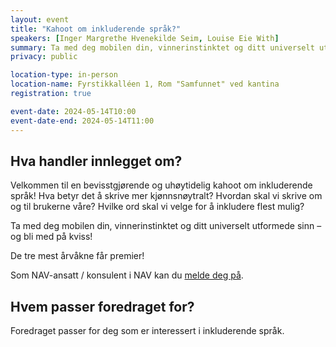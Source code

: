```yaml
---
layout: event
title: "Kahoot om inkluderende språk?"
speakers: [Inger Margrethe Hvenekilde Seim, Louise Eie With]
summary: Ta med deg mobilen din, vinnerinstinktet og ditt universelt utformede sinn – og bli med på kviss!
privacy: public

location-type: in-person
location-name: Fyrstikkalléen 1, Rom "Samfunnet" ved kantina
registration: true

event-date: 2024-05-14T10:00
event-date-end: 2024-05-14T11:00
---
```

## Hva handler innlegget om?
Velkommen til en bevisstgjørende og uhøytidelig kahoot om inkluderende språk! Hva betyr det å skrive mer kjønnsnøytralt? Hvordan skal vi skrive om og til brukerne våre? Hvilke ord skal vi velge for å inkludere flest mulig?

Ta med deg mobilen din, vinnerinstinktet og ditt universelt utformede sinn – og bli med på kviss!

De tre mest årvåkne får premier!

Som NAV-ansatt / konsulent i NAV kan du [melde deg på](https://delta.nav.no/event/78556849-1bbc-4efa-9311-d207adcdf093).

## Hvem passer foredraget for?
Foredraget passer for deg som er interessert i inkluderende språk.
